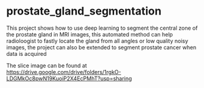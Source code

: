# prostate_gland_segmentation
This project shows how to use deep learning to segment the central zone of the prostate gland  in MRI images, this automated method can help radioloogist to fastly locate the gland from all angles or low quality noisy images, the project can also be extended to segment prostate cancer when data is acquired

The slice image can be found at
https://drive.google.com/drive/folders/1rgkO-LDGMkOc8pwN19KuoiP2X4EcPMhT?usp=sharing
